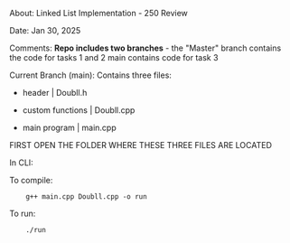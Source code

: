 About: Linked List Implementation - 250 Review

Date: Jan 30, 2025

Comments: **Repo includes two branches** - the "Master" branch contains the code for tasks 1 and 2 main contains code for task 3


Current Branch (main): Contains three files:

 - header | Doubll.h
 
 - custom functions | Doubll.cpp
        
 - main program | main.cpp


FIRST OPEN THE FOLDER WHERE THESE THREE FILES ARE LOCATED

In CLI: 
        
To compile: 
        
        g++ main.cpp Doubll.cpp -o run               
 
To run: 
        
        ./run
